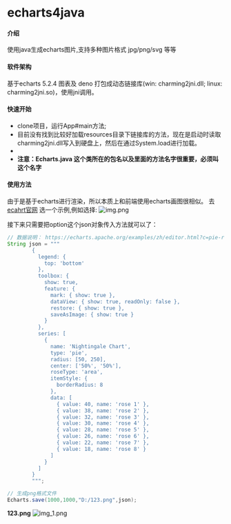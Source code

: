 # echarts4java

#### 介绍
使用java生成echarts图片,支持多种图片格式 jpg/png/svg 等等

#### 软件架构
基于echarts 5.2.4 图表及 deno 打包成动态链接库(win: charming2jni.dll; linux: charming2jni.so)，使用jni调用。

#### 快速开始

- clone项目，运行App#main方法;
- 目前没有找到比较好加载resources目录下链接库的方法，现在是启动时读取charming2jni.dll写入到硬盘上，然后在通过System.load进行加载。 
- 
- **注意：Echarts.java 这个类所在的包名以及里面的方法名字很重要，必须叫这个名字**
#### 使用方法

由于是基于echarts进行渲染，所以本质上和前端使用echarts画图很相似。
去[ecahrt官网](https://echarts.apache.org/examples/zh/index.html) 选一个示例,例如选择:
![img.png](https://gitee.com/ychuanl/echarts4java/raw/master/img/img.png)

接下来只需要把option这个json对象传入方法就可以了：
```java
// 数据说明： https://echarts.apache.org/examples/zh/editor.html?c=pie-roseType-simple
String json = """
        {
          legend: {
            top: 'bottom'
          },
          toolbox: {
            show: true,
            feature: {
              mark: { show: true },
              dataView: { show: true, readOnly: false },
              restore: { show: true },
              saveAsImage: { show: true }
            }
          },
          series: [
            {
              name: 'Nightingale Chart',
              type: 'pie',
              radius: [50, 250],
              center: ['50%', '50%'],
              roseType: 'area',
              itemStyle: {
                borderRadius: 8
              },
              data: [
                { value: 40, name: 'rose 1' },
                { value: 38, name: 'rose 2' },
                { value: 32, name: 'rose 3' },
                { value: 30, name: 'rose 4' },
                { value: 28, name: 'rose 5' },
                { value: 26, name: 'rose 6' },
                { value: 22, name: 'rose 7' },
                { value: 18, name: 'rose 8' }
              ]
            }
          ]
        }
        """;

// 生成png格式文件
Echarts.save(1000,1000,"D:/123.png",json);
```

**123.png**
![img_1.png](https://gitee.com/ychuanl/echarts4java/raw/master/img/img_1.png)